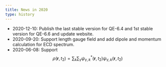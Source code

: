 ```yaml
---
title: News in 2020
type: history
---
```


- 2020-12-10:   Publish the last stable version for QE-6.4 and 1st stable version for QE-6.6 and update website.
- 2020-09-20:   Support length gauge field and add dipole and momentum calculation for ECD spectrum.
- 2020-06-08:    Support $$\rho(\mathbf{r},t_2) = \sum_k \sum_\gamma \psi^*_{\gamma,k}(\mathbf{r},t_2) \psi_{\gamma,k}(\mathbf{r},t_2)$$